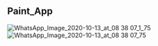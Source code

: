 ## Paint_App

![WhatsApp_Image_2020-10-13_at_08 38 07_1_75](https://user-images.githubusercontent.com/72328725/95810921-bbc7f580-0d2f-11eb-87b8-a30b0cb79448.jpeg) ![WhatsApp_Image_2020-10-13_at_08 38 07_75](https://user-images.githubusercontent.com/72328725/95810924-bd91b900-0d2f-11eb-9434-aa28190eb2df.jpeg)
